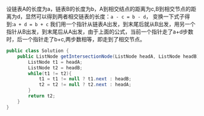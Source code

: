 设链表A的长度为a，链表B的长度为b，A到相交结点的距离为c,B到相交节点的距离为d，显然可以得到两者相交链表的长度：`a - c = b - d`， 变换一下式子得到:`a + d = b + c`
我们用一个指针从链表A出发，到末尾后就从B出发，用另一个指针从B出发，到末尾后从A出发，由于上面的公式，当前一个指针走了a+d步数时，后一个指针走了b+c,两步数相等，即走到了相交节点。
```java
public class Solution {
    public ListNode getIntersectionNode(ListNode headA, ListNode headB) {
        ListNode t1 = headA;
        ListNode t2 = headB;
        while(t1 != t2){
            t1 = t1 != null ? t1.next : headB;
            t2 = t2 != null ? t2.next : headA;
        }
        return t2;
    }
}
```